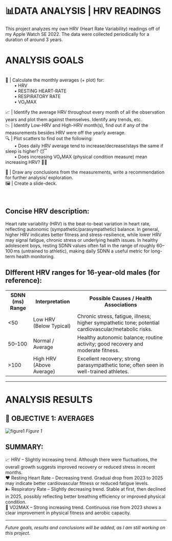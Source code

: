 # 📊DATA ANALYSIS | HRV READINGS
This project analyzes my own HRV (Heart Rate Variability) readings off of my Apple Watch SE 2022. The data were collected periodically for a duration of around 3 years. 

<h1>ANALYSIS GOALS</h1><br>
📅 | Calculate the monthly averages (+ plot) for:<br>
  • HRV<br>
  • RESTING HEART-RATE<br>
  • RESPIRATORY RATE<br>
  • VO₂MAX<br>

📈 | Identify the average HRV throughout every month of all the observation years and plot them against themselves. Identify any trends, etc.<br>
📉 | Identify Low-HRV and High-HRV month(s), find out if any of the measurements besides HRV were off the yearly average.<br>
🔍 | Plot scatters to find out the following:<br>
  • Does daily HRV average tend to increase/decrease/stays the same if sleep is higher? 😴<br>
  • Does increasing VO₂MAX (physical condition measure) mean increasing HRV? 🏃‍♂️<br>

🧠 | Draw any conclusions from the measurements, write a recommendation for further analysis/ exploration.<br>
🖼️ | Create a slide-deck.<br>

<br>
<h2>Concise HRV description:</h2>

  Heart rate variability (HRV) is the beat-to-beat variation in heart rate, reflecting autonomic (sympathetic/parasympathetic) balance. In general, higher HRV indicates better fitness and stress-resilience, while lower HRV may signal fatigue, chronic stress or underlying health issues. In healthy adolescent boys, resting SDNN values often fall in the range of roughly 60–100 ms (untrained to athletic), making daily SDNN a useful metric for long-term health monitoring.

<h2>DIfferent HRV ranges for 16-year-old males (for reference):</h2>
<table>
  <tr>
    <th>SDNN (ms) Range</th>
    <th>Interpretation</th>
    <th>Possible Causes / Health Associations</th>
  </tr>
  <tr>
    <td>&lt;50</td>
    <td>Low HRV (Below Typical)</td>
    <td>Chronic stress, fatigue, illness; higher sympathetic tone; potential cardiovascular/metabolic risks.</td>
  </tr>
  <tr>
    <td>50–100</td>
    <td>Normal / Average</td>
    <td>Healthy autonomic balance; routine activity; good recovery and moderate fitness.</td>
  </tr>
  <tr>
    <td>&gt;100</td>
    <td>High HRV (Above Average)</td>
    <td>Excellent recovery; strong parasympathetic tone; often seen in well-trained athletes.</td>
  </tr>
</table>

<hr>

<h1>ANALYSIS RESULTS</h1>
<h2>📅 OBJECTIVE 1: AVERAGES</h2>

![figure1](https://github.com/user-attachments/assets/93b4dfda-bd5b-4ad7-8839-f40352a5cac3)
<i>Figure 1</i>

<h2>SUMMARY:</h2>
📈 HRV – Slightly increasing trend. Although there were fluctuations, the overall growth suggests improved recovery or reduced stress in recent months.<br>
❤️ Resting Heart Rate – Decreasing trend. Gradual drop from 2023 to 2025 may indicate better cardiovascular fitness or reduced fatigue levels.<br>
🌬️ Respiratory Rate – Slightly decreasing trend. Stable at first, then declined in 2025, possibly reflecting better breathing efficiency or improved physical condition.<br>
🏃 VO2MAX – Strong increasing trend. Continuous rise from 2023 shows a clear improvement in physical fitness and aerobic capacity.<br>

<hr>
<i>Future goals, results and conclusions will be added, as I am still working on this project.</i>
